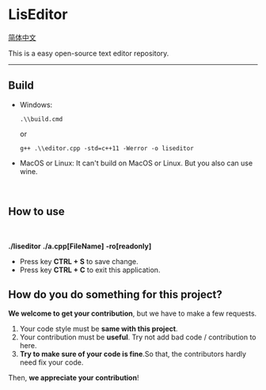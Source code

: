# LisEditor

[简体中文](./README_ZHCN.md)

This is a easy open-source text editor repository.

<hr>

## Build

- Windows:
    ```shell
    .\\build.cmd
    ```
    or
    ```shell
    g++ .\\editor.cpp -std=c++11 -Werror -o liseditor
    ```

- MacOS or Linux:
    It can't build on MacOS or Linux. But you also can use wine.

<br>

## How to use

<br>

**./liseditor** **./a.cpp[FileName]** **-ro[readonly]**

- Press key **CTRL + S** to save change.
- Press key **CTRL + C** to exit this application.

## How do you do something for this project?

**We welcome to get your contribution**, but we have to make a few requests.

1. Your code style must be **same with this project**.
2. Your contribution must be **useful**. Try not add bad code / contribution to here.
3. **Try to make sure of your code is fine**.So that, the contributors hardly need fix your code.

Then, **we appreciate your contribution**!
